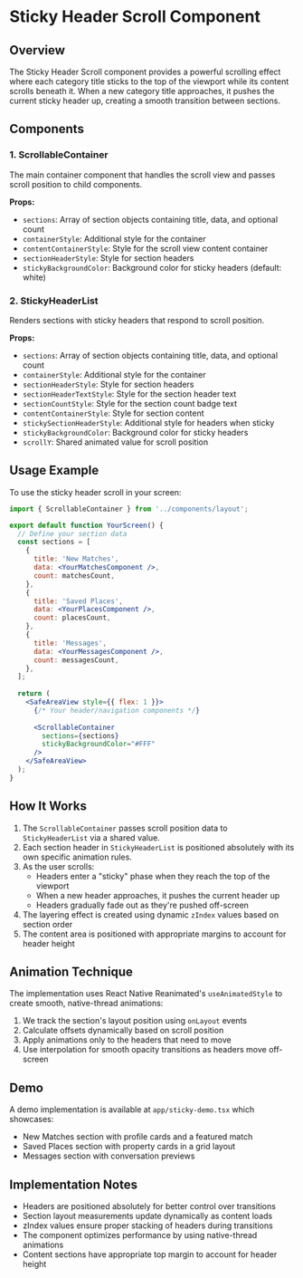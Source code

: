 # Sticky Header Scroll Component

## Overview

The Sticky Header Scroll component provides a powerful scrolling effect where each category title sticks to the top of the viewport while its content scrolls beneath it. When a new category title approaches, it pushes the current sticky header up, creating a smooth transition between sections.

## Components

### 1. ScrollableContainer

The main container component that handles the scroll view and passes scroll position to child components.

**Props:**
- `sections`: Array of section objects containing title, data, and optional count
- `containerStyle`: Additional style for the container
- `contentContainerStyle`: Style for the scroll view content container
- `sectionHeaderStyle`: Style for section headers
- `stickyBackgroundColor`: Background color for sticky headers (default: white)

### 2. StickyHeaderList

Renders sections with sticky headers that respond to scroll position.

**Props:**
- `sections`: Array of section objects containing title, data, and optional count
- `containerStyle`: Additional style for the container
- `sectionHeaderStyle`: Style for section headers
- `sectionHeaderTextStyle`: Style for the section header text
- `sectionCountStyle`: Style for the section count badge text
- `contentContainerStyle`: Style for section content
- `stickySectionHeaderStyle`: Additional style for headers when sticky
- `stickyBackgroundColor`: Background color for sticky headers
- `scrollY`: Shared animated value for scroll position

## Usage Example

To use the sticky header scroll in your screen:

```jsx
import { ScrollableContainer } from '../components/layout';

export default function YourScreen() {
  // Define your section data
  const sections = [
    {
      title: 'New Matches',
      data: <YourMatchesComponent />,
      count: matchesCount,
    },
    {
      title: 'Saved Places',
      data: <YourPlacesComponent />,
      count: placesCount,
    },
    {
      title: 'Messages',
      data: <YourMessagesComponent />,
      count: messagesCount,
    },
  ];
  
  return (
    <SafeAreaView style={{ flex: 1 }}>
      {/* Your header/navigation components */}
      
      <ScrollableContainer
        sections={sections}
        stickyBackgroundColor="#FFF"
      />
    </SafeAreaView>
  );
}
```

## How It Works

1. The `ScrollableContainer` passes scroll position data to `StickyHeaderList` via a shared value.
2. Each section header in `StickyHeaderList` is positioned absolutely with its own specific animation rules.
3. As the user scrolls:
   - Headers enter a "sticky" phase when they reach the top of the viewport
   - When a new header approaches, it pushes the current header up
   - Headers gradually fade out as they're pushed off-screen
4. The layering effect is created using dynamic `zIndex` values based on section order
5. The content area is positioned with appropriate margins to account for header height

## Animation Technique

The implementation uses React Native Reanimated's `useAnimatedStyle` to create smooth, native-thread animations:

1. We track the section's layout position using `onLayout` events
2. Calculate offsets dynamically based on scroll position
3. Apply animations only to the headers that need to move
4. Use interpolation for smooth opacity transitions as headers move off-screen

## Demo

A demo implementation is available at `app/sticky-demo.tsx` which showcases:
- New Matches section with profile cards and a featured match
- Saved Places section with property cards in a grid layout
- Messages section with conversation previews

## Implementation Notes

- Headers are positioned absolutely for better control over transitions
- Section layout measurements update dynamically as content loads
- zIndex values ensure proper stacking of headers during transitions
- The component optimizes performance by using native-thread animations
- Content sections have appropriate top margin to account for header height 